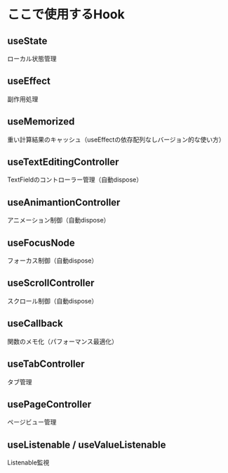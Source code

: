 # ここで使用するHook

## useState

ローカル状態管理

## useEffect

副作用処理

## useMemorized

重い計算結果のキャッシュ（useEffectの依存配列なしバージョン的な使い方）

## useTextEditingController

TextFieldのコントローラー管理（自動dispose）

## useAnimantionController

アニメーション制御（自動dispose）

## useFocusNode

フォーカス制御（自動dispose）

## useScrollController

スクロール制御（自動dispose）

## useCallback

関数のメモ化（パフォーマンス最適化）

## useTabController

タブ管理

## usePageController

ページビュー管理

## useListenable / useValueListenable

Listenable監視
